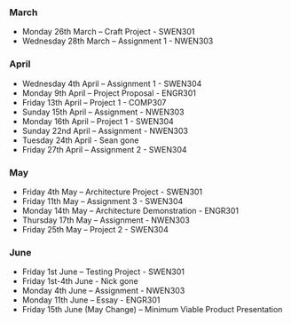 ### March
*   Monday 26th March – Craft Project - SWEN301
*   Wednesday 28th March – Assignment 1 - NWEN303 

### April
*   Wednesday 4th April – Assignment 1 - SWEN304
*   Monday 9th April – Project Proposal - ENGR301
*   Friday 13th April – Project 1 - COMP307
*   Sunday 15th April – Assignment - NWEN303 
*   Monday 16th April – Project 1 - SWEN304
*   Sunday 22nd April – Assignment - NWEN303 
*   Tuesday 24th April - Sean gone
*   Friday 27th April – Assignment 2 - SWEN304

### May
*   Friday 4th May – Architecture Project - SWEN301
*   Friday 11th May – Assignment 3 - SWEN304
*   Monday 14th May – Architecture Demonstration - ENGR301
*   Thursday 17th May – Assignment - NWEN303 
*   Friday 25th May – Project 2 - SWEN304

### June
*   Friday 1st June – Testing Project - SWEN301
*   Friday 1st-4th June - Nick gone
*   Monday 4th June – Assignment - NWEN303 
*   Monday 11th June – Essay - ENGR301
*   Friday 15th June (May Change) – Minimum Viable Product Presentation






